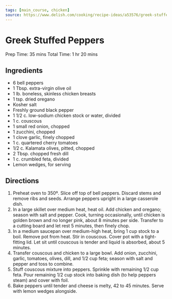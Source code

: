 ```yaml
---
tags: [main_course, chicken]
source: https://www.delish.com/cooking/recipe-ideas/a53576/greek-stuffed-peppers-recipe/
---
```


# Greek Stuffed Peppers

Prep Time: 35 mins
Total Time: 1 hr 20 mins

## Ingredients

- 6 bell peppers
- 1 Tbsp. extra-virgin olive oil
- 1 lb. boneless, skinless chicken breasts
- 1 tsp. dried oregano
- Kosher salt
- Freshly ground black pepper
- 1 1/2 c. low-sodium chicken stock or water, divided
- 1 c. couscous
- 1 small red onion, chopped
- 1 zucchini, chopped
- 1 clove garlic, finely chopped
- 1 c. quartered cherry tomatoes
- 1/2 c. Kalamata olives, pitted, chopped
- 2 Tbsp. chopped fresh dill
- 1 c. crumbled feta, divided
- Lemon wedges, for serving

## Directions

1. Preheat oven to 350º. Slice off top of bell peppers. Discard stems and remove ribs and seeds. Arrange peppers upright in a large casserole dish.
2. In a large skillet over medium heat, heat oil. Add chicken and oregano; season with salt and pepper. Cook, turning occasionally, until chicken is golden brown and no longer pink, about 8 minutes per side. Transfer to a cutting board and let rest 5 minutes, then finely chop.
3. In a medium saucepan over medium-high heat, bring 1 cup stock to a boil. Remove pot from heat. Stir in couscous. Cover pot with a tight-fitting lid. Let sit until couscous is tender and liquid is absorbed, about 5 minutes.
4. Transfer couscous and chicken to a large bowl. Add onion, zucchini, garlic, tomatoes, olives, dill, and 1/2 cup feta; season with salt and pepper and toss to combine.
5. Stuff couscous mixture into peppers. Sprinkle with remaining 1/2 cup feta. Pour remaining 1/2 cup stock into baking dish (to help peppers steam) and cover with foil.
6. Bake peppers until tender and cheese is melty, 42 to 45 minutes. Serve with lemon wedges alongside.

